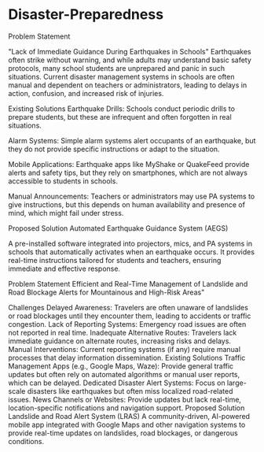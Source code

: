 # Disaster-Preparedness

Problem Statement

"Lack of Immediate Guidance During Earthquakes in Schools"
Earthquakes often strike without warning, and while adults may understand basic safety protocols, many school students are unprepared and panic in such situations. Current disaster management systems in schools are often manual and dependent on teachers or administrators, leading to delays in action, confusion, and increased risk of injuries.

Existing Solutions
Earthquake Drills:
Schools conduct periodic drills to prepare students, but these are infrequent and often forgotten in real situations.

Alarm Systems:
Simple alarm systems alert occupants of an earthquake, but they do not provide specific instructions or adapt to the situation.

Mobile Applications:
Earthquake apps like MyShake or QuakeFeed provide alerts and safety tips, but they rely on smartphones, which are not always accessible to students in schools.

Manual Announcements:
Teachers or administrators may use PA systems to give instructions, but this depends on human availability and presence of mind, which might fail under stress.

Proposed Solution
Automated Earthquake Guidance System (AEGS)

A pre-installed software integrated into projectors, mics, and PA systems in schools that automatically activates when an earthquake occurs. It provides real-time instructions tailored for students and teachers, ensuring immediate and effective response.

Problem Statement
Efficient and Real-Time Management of Landslide and Road Blockage Alerts for Mountainous and High-Risk Areas"

Challenges
Delayed Awareness: Travelers are often unaware of landslides or road blockages until they encounter them, leading to accidents or traffic congestion.
Lack of Reporting Systems: Emergency road issues are often not reported in real time.
Inadequate Alternative Routes: Travelers lack immediate guidance on alternate routes, increasing risks and delays.
Manual Interventions: Current reporting systems (if any) require manual processes that delay information dissemination.
Existing Solutions
Traffic Management Apps (e.g., Google Maps, Waze): Provide general traffic updates but often rely on automated algorithms or manual user reports, which can be delayed.
Dedicated Disaster Alert Systems: Focus on large-scale disasters like earthquakes but often miss localized road-related issues.
News Channels or Websites: Provide updates but lack real-time, location-specific notifications and navigation support.
Proposed Solution
Landslide and Road Alert System (LRAS)
A community-driven, AI-powered mobile app integrated with Google Maps and other navigation systems to provide real-time updates on landslides, road blockages, or dangerous conditions.

